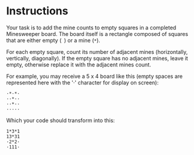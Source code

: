 # Instructions

Your task is to add the mine counts to empty squares in a completed Minesweeper board.
The board itself is a rectangle composed of squares that are either empty (` `) or a mine (`*`).

For each empty square, count its number of adjacent mines (horizontally, vertically, diagonally).
If the empty square has no adjacent mines, leave it empty, otherwise replace it with the adjacent mines count.

For example, you may receive a 5 x 4 board like this (empty spaces are represented here with the '·' character for display on screen):

```text
·*·*·
··*··
··*··
·····
```

Which your code should transform into this:

```text
1*3*1
13*31
·2*2·
·111·
```
